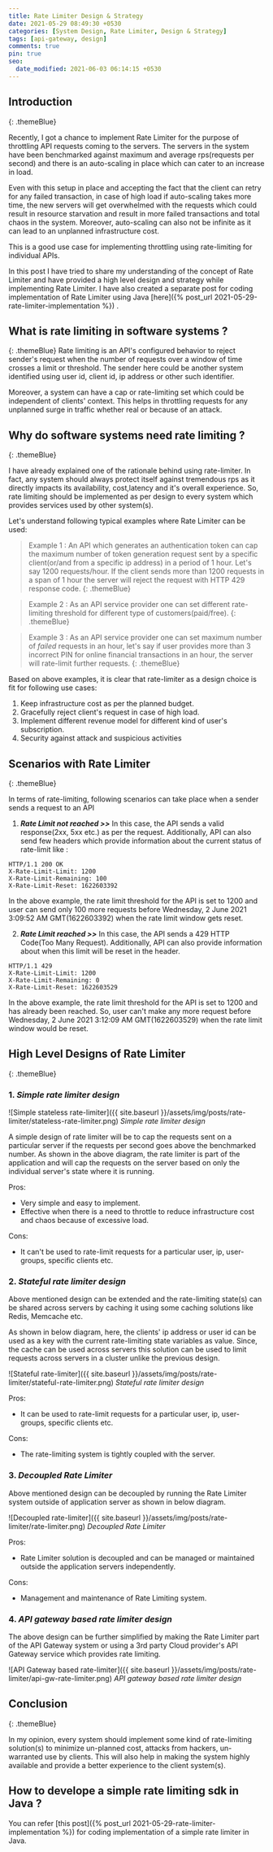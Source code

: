 ```yaml
---
title: Rate Limiter Design & Strategy
date: 2021-05-29 08:49:30 +0530
categories: [System Design, Rate Limiter, Design & Strategy]
tags: [api-gateway, design]
comments: true
pin: true
seo:
  date_modified: 2021-06-03 06:14:15 +0530
---
```


## Introduction
{: .themeBlue}

Recently, I got a chance to implement Rate Limiter for the purpose of throttling API requests coming to the servers. The servers in the system have been benchmarked against maximum and average rps(requests per second) and there is an auto-scaling in place which can cater to an increase in load.

Even with this setup in place and accepting the fact that the client can retry for any failed transaction, in case of high load if auto-scaling takes more time, the new servers will get overwhelmed with the requests which could result in resource starvation and result in more failed transactions and total chaos in the system. Moreover, auto-scaling can also not be infinite as it can lead to an unplanned infrastructure cost. 

This is a good use case for implementing throttling using rate-limiting for individual APIs.

In this post I have tried to share my understanding of the concept of Rate Limiter and have provided a high level design and strategy while implementing Rate Limiter. I have also created a separate post for coding implementation of Rate Limiter using Java [here]({% post_url 2021-05-29-rate-limiter-implementation %}) .

## What is rate limiting in software systems ?
{: .themeBlue}
Rate limiting is an API's configured behavior to reject sender's request when the number of requests over a window of time crosses a limit or threshold. The sender here could be another system identified using user id, client id, ip address or other such identifier.

Moreover, a system can have a cap or rate-limiting set which could be independent of clients' context. This helps in throttling requests for any unplanned surge in traffic whether real or because of an attack.

## Why do software systems need rate limiting ?
{: .themeBlue}

I have already explained one of the rationale behind using rate-limiter. In fact, any system should always protect itself against tremendous rps as it directly impacts its availability, cost,latency and it's overall experience. So, rate limiting should be implemented as per design to every system which provides services used by other system(s). 

Let's understand following typical examples where Rate Limiter can be used:

> Example 1 : An API which generates an authentication token can cap the maximum number of token generation request sent by a specific client(or/and from a specific ip address) in a period of 1 hour. Let's say 1200 requests/hour. If the client sends more than 1200 requests in a span of 1 hour the server will reject the request with  HTTP 429 response code.
{: .themeBlue}

> Example 2 : As an API service provider one can set different rate-limiting threshold for different type of customers(paid/free).
{: .themeBlue}

> Example 3 : As an API service provider one can set maximum number of _failed_ requests in an hour, let's say if user provides more than 3 incorrect PIN for online financial transactions in an hour, the server will rate-limit further requests.
{: .themeBlue}

Based on above examples, it is clear that rate-limiter as a design choice is fit for following use cases:
1. Keep infrastructure cost as per the planned budget.
2. Gracefully reject client's request in case of high load.
3. Implement different revenue model for different kind of user's subscription.
4. Security against attack and suspicious activities

## Scenarios with Rate Limiter
{: .themeBlue}

In terms of rate-limiting, following scenarios can take place when a sender sends a request to an API
1. _**Rate Limit not reached >>**_  In this case, the API sends a valid response(2xx, 5xx etc.) as per the request. Additionally, API can also send few headers which provide information about the current status of rate-limit like :

```
HTTP/1.1 200 OK
X-Rate-Limit-Limit: 1200
X-Rate-Limit-Remaining: 100
X-Rate-Limit-Reset: 1622603392
```

In the above example, the rate limit threshold for the API is set to 1200 and user can send only 100 more requests before Wednesday, 2 June 2021 3:09:52 AM GMT(1622603392) when the rate limit window gets reset.

2. _**Rate Limit reached >>**_ In this case, the API sends a 429 HTTP Code(Too Many Request). Additionally, API can also provide information about when this limit will be reset in the header.

```
HTTP/1.1 429
X-Rate-Limit-Limit: 1200
X-Rate-Limit-Remaining: 0
X-Rate-Limit-Reset: 1622603529
```

In the above example, the rate limit threshold for the API is set to 1200 and has already been reached. So, user can't make any more request before Wednesday, 2 June 2021 3:12:09 AM GMT(1622603529) when the rate limit window would be reset.

## High Level Designs of Rate Limiter
{: .themeBlue}

### 1. _Simple rate limiter design_

![Simple stateless rate-limiter]({{ site.baseurl }}/assets/img/posts/rate-limiter/stateless-rate-limiter.png)
_Simple rate limiter design_

A simple design of rate limiter will be to cap the requests sent on a particular server if the requests per second goes above the benchmarked number. As shown in the above diagram, the rate limiter is part of the application and will cap the requests on the server based on only the individual server's state where it is running.

Pros:
* Very simple and easy to implement.
* Effective when there is a need to throttle to reduce infrastructure cost and chaos because of excessive load.

Cons:
* It can't be used to rate-limit requests for a particular user, ip, user-groups, specific clients etc.

### 2. _Stateful rate limiter design_

Above mentioned design can be extended and the rate-limiting state(s) can be shared across servers by caching it using some caching solutions like Redis, Memcache etc.

As shown in below diagram, here, the clients' ip address or user id can be used as a key with the current rate-limiting state variables as value. Since, the cache can be used across servers this solution can be used to limit requests across servers in a cluster unlike the previous design.

![Stateful rate-limiter]({{ site.baseurl }}/assets/img/posts/rate-limiter/stateful-rate-limiter.png)
_Stateful rate limiter design_

Pros:
* It can be used to rate-limit requests for a particular user, ip, user-groups, specific clients etc.

Cons:
* The rate-limiting system is tightly coupled with the server.

### 3. _Decoupled Rate Limiter_

Above mentioned design can be decoupled by running the Rate Limiter system outside of application server as shown in below diagram.

![Decoupled rate-limiter]({{ site.baseurl }}/assets/img/posts/rate-limiter/rate-limiter.png)
_Decoupled Rate Limiter_

Pros:
* Rate Limiter solution is decoupled and can be managed or maintained outside the application servers independently.

Cons:
* Management and maintenance of Rate Limiting system.

### 4. _API gateway based rate limiter design_

The above design can be further simplified by making the Rate Limiter part of the API Gateway system or using a 3rd party Cloud provider's API Gateway service which provides rate limiting.

![API Gateway based rate-limiter]({{ site.baseurl }}/assets/img/posts/rate-limiter/api-gw-rate-limiter.png)
_API gateway based rate limiter design_

## Conclusion
{: .themeBlue}

In my opinion, every system should implement some kind of rate-limiting solution(s) to minimize un-planned cost, attacks from hackers, un-warranted use by clients. This will also help in making the system highly available and provide a better experience to the client system(s).

## How to develope a simple rate limiting sdk in Java ?

You can refer [this post]({% post_url 2021-05-29-rate-limiter-implementation %}) for coding implementation of a simple rate limiter in Java.